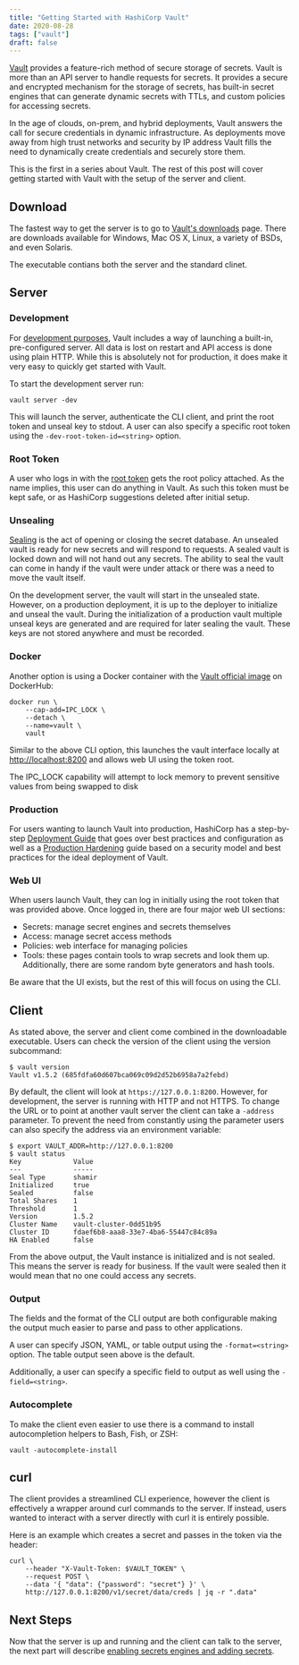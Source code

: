 ```yaml
---
title: "Getting Started with HashiCorp Vault"
date: 2020-08-28
tags: ["vault"]
draft: false
---
```


[Vault](https://www.vaultproject.io/) provides a feature-rich method of secure
storage of secrets. Vault is more than an API server to handle requests for
secrets. It provides a secure and encrypted mechanism for the storage of
secrets, has built-in secret engines that can generate dynamic secrets with
TTLs, and custom policies for accessing secrets.

In the age of clouds, on-prem, and hybrid deployments, Vault answers the call
for secure credentials in dynamic infrastructure. As deployments move away
from high trust networks and security by IP address Vault fills the need to
dynamically create credentials and securely store them.

This is the first in a series about Vault. The rest of this post will cover
getting started with Vault with the setup of the server and client.

## Download

The fastest way to get the server is to go to
[Vault's downloads](https://www.vaultproject.io/downloads) page. There are
downloads available for Windows, Mac OS X, Linux, a variety of BSDs, and even
Solaris.

The executable contians both the server and the standard clinet.

## Server

### Development

For [development purposes](https://learn.hashicorp.com/tutorials/vault/getting-started-dev-server),
Vault includes a way of launching a built-in, pre-configured server. All data
is lost on restart and API access is done using plain HTTP. While this is
absolutely not for production, it does make it very easy to quickly get started
with Vault.

To start the development server run:

```shell
vault server -dev
```

This will launch the server, authenticate the CLI client, and print the root
token and unseal key to stdout. A user can also specify a specific root token
using the `-dev-root-token-id=<string>` option.

### Root Token

A user who logs in with the
[root token](https://www.vaultproject.io/docs/concepts/tokens.html#root-tokens)
gets the root policy attached. As the name implies, this user can do anything
in Vault. As such this token must be kept safe, or as HashiCorp suggestions
deleted after initial setup.

### Unsealing

[Sealing](https://www.vaultproject.io/docs/concepts/seal) is the act of opening
or closing the secret database. An unsealed vault is ready for new secrets and
will respond to requests. A sealed vault is locked down and will not hand out
any secrets. The ability to seal the vault can come in handy if the vault were
under attack or there was a need to move the vault itself.

On the development server, the vault will start in the unsealed state. However,
on a production deployment, it is up to the deployer to initialize and
unseal the vault. During the initialization of a production vault multiple
unseal keys are generated and are required for later sealing the vault. These
keys are not stored anywhere and must be recorded.

### Docker

Another option is using a Docker container with the
[Vault official image](https://hub.docker.com/_/vault/) on DockerHub:

```shell
docker run \
    --cap-add=IPC_LOCK \
    --detach \
    --name=vault \
    vault
```

Similar to the above CLI option, this launches the vault interface locally at
[http://localhost:8200](http://localhost:8200) and allows web UI using the
token root.

The IPC_LOCK capability will attempt to lock memory to prevent sensitive values
from being swapped to disk

### Production

For users wanting to launch Vault into production, HashiCorp has a step-by-step
[Deployment Guide](https://learn.hashicorp.com/tutorials/vault/deployment-guide)
that goes over best practices and configuration as well as a
[Production Hardening](https://learn.hashicorp.com/tutorials/vault/production-hardening)
guide based on a security model and best practices for the ideal deployment of
Vault.

### Web UI

When users launch Vault, they can log in initially using the root token that
was provided above. Once logged in, there are four major web UI sections:

* Secrets: manage secret engines and secrets themselves
* Access: manage secret access methods
* Policies: web interface for managing policies
* Tools: these pages contain tools to wrap secrets and look them up.
  Additionally, there are some random byte generators and hash tools.

Be aware that the UI exists, but the rest of this will focus on using the CLI.

## Client

As stated above, the server and client come combined in the downloadable
executable. Users can check the version of the client using the version
subcommand:

```shell
$ vault version
Vault v1.5.2 (685fdfa60d607bca069c09d2d52b6958a7a2febd)
```

By default, the client will look at `https://127.0.0.1:8200`. However, for
development, the server is running with HTTP and not HTTPS. To change the URL
or to point at another vault server the client can take a `-address`
parameter. To prevent the need from constantly using the parameter users can
also specify the address via an environment variable:

```shell
$ export VAULT_ADDR=http://127.0.0.1:8200
$ vault status
Key             Value
---             -----
Seal Type       shamir
Initialized     true
Sealed          false
Total Shares    1
Threshold       1
Version         1.5.2
Cluster Name    vault-cluster-0dd51b95
Cluster ID      fdaef6b8-aaa8-33e7-4ba6-55447c84c89a
HA Enabled      false
```

From the above output, the Vault instance is initialized and is not sealed. This
means the server is ready for business. If the vault were sealed then it would
mean that no one could access any secrets.

### Output

The fields and the format of the CLI output are both configurable making the
output much easier to parse and pass to other applications.

A user can specify JSON, YAML, or table output using the `-format=<string>`
option. The table output seen above is the default.

Additionally, a user can specify a specific field to output as well using the
`-field=<string>`.

### Autocomplete

To make the client even easier to use there is a command to install
autocompletion helpers to Bash, Fish, or ZSH:

```shell
vault -autocomplete-install
```

## curl

The client provides a streamlined CLI experience, however the client is
effectively a wrapper around curl commands to the server. If instead, users
wanted to interact with a server directly with curl it is entirely possible.

Here is an example which creates a secret and passes in the token via the
header:

```shell
curl \
    --header "X-Vault-Token: $VAULT_TOKEN" \
    --request POST \
    --data '{ "data": {"password": "secret"} }' \
    http://127.0.0.1:8200/v1/secret/data/creds | jq -r ".data"
```

## Next Steps

Now that the server is up and running and the client can talk to the server,
the next part will describe
[enabling secrets engines and adding secrets](/post/vault-secrets-engine).
